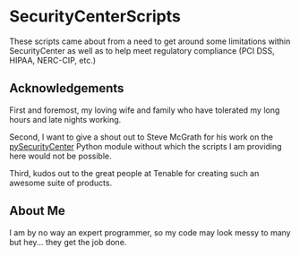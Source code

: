 # SecurityCenterScripts
These scripts came about from a need to get around some limitations within SecurityCenter as well as to help meet regulatory compliance (PCI DSS, HIPAA, NERC-CIP, etc.)

## Acknowledgements
First and foremost, my loving wife and family who have tolerated my long hours and late nights working.

Second, I want to give a shout out to Steve McGrath for his work on the [pySecurityCenter](https://github.com/SteveMcGrath/pySecurityCenter) Python module without which the scripts I am providing here would not be possible.

Third, kudos out to the great people at Tenable for creating such an awesome suite of products.

## About Me
I am by no way an expert programmer, so my code may look messy to many but hey... they get the job done.
